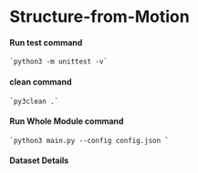 # Structure-from-Motion 

#### Run test command  
    `python3 -m unittest -v`
#### clean  command
    `py3clean .`
#### Run Whole Module command
    `python3 main.py --config config.json `

#### Dataset Details

